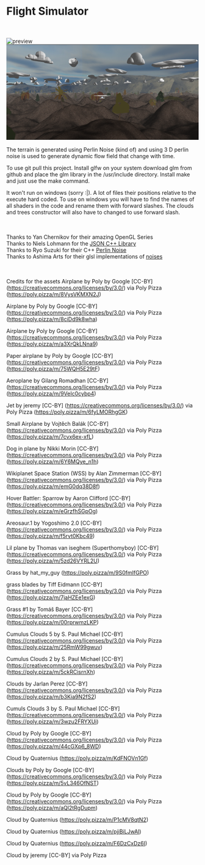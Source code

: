 <h1>Flight Simulator </h1>
<br><br>
<img alt="preview" src="ScreenShots/Game.gif" >

<img alt="preview" src="ScreenShots/Game.png" >

The terrain is generated using Perlin Noise (kind of) and using 3 D perlin noise is used to generate dynamic flow field that change with time. 

To use
git pull this project. 
Install glfw on your system
download glm from github and place the glm library in the /usr/include directory.
Install make and just use the make command.

It won't run on windows (sorry :|). A lot of files their positions relative to the execute hard coded. To use on windows you will have to find the names of all shaders in the code and rename them with forward slashes. The clouds and trees constructor will also have to changed to use forward slash.

<br><br>
Thanks to Yan Chernikov for their amazing OpenGL Series
<br>
Thanks to Niels Lohmann for the [JSON C++ Library](https://github.com/nlohmann/json)
<br>
Thanks to Ryo Suzuki for their C++ [Perlin Noise](https://github.com/Reputeless/PerlinNoise)
<br>
Thanks to Ashima Arts for their glsl implementations of [noises](https://github.com/ashima/webgl-noise) 

<br><br>
Credits for the assets 
Airplane by Poly by Google [CC-BY] (https://creativecommons.org/licenses/by/3.0/) via Poly Pizza (https://poly.pizza/m/8VysVKMXN2J)

Airplane by Poly by Google [CC-BY] (https://creativecommons.org/licenses/by/3.0/) via Poly Pizza (https://poly.pizza/m/8ciDd9k8wha)

Airplane by Poly by Google [CC-BY] (https://creativecommons.org/licenses/by/3.0/) via Poly Pizza (https://poly.pizza/m/a3XrQkLNna9)

Paper airplane by Poly by Google [CC-BY] (https://creativecommons.org/licenses/by/3.0/) via Poly Pizza (https://poly.pizza/m/75WQH5E29tF)

Aeroplane by Gilang Romadhan [CC-BY] (https://creativecommons.org/licenses/by/3.0/) via Poly Pizza (https://poly.pizza/m/9VeIc0cybp4)

Jet by jeremy [CC-BY] (https://creativecommons.org/licenses/by/3.0/) via Poly Pizza (https://poly.pizza/m/6fyLMORhgGK)

Small Airplane by Vojtěch Balák [CC-BY] (https://creativecommons.org/licenses/by/3.0/) via Poly Pizza (https://poly.pizza/m/7cvx6ex-xfL)

Dog in plane by Nikki Morin [CC-BY] (https://creativecommons.org/licenses/by/3.0/) via Poly Pizza (https://poly.pizza/m/6Y6MQye_n1h)

Wikiplanet Space Station (WSS) by Alan Zimmerman [CC-BY] (https://creativecommons.org/licenses/by/3.0/) via Poly Pizza (https://poly.pizza/m/emG0dq38D8f)

Hover Battler: Sparrow by Aaron Clifford [CC-BY] (https://creativecommons.org/licenses/by/3.0/) via Poly Pizza (https://poly.pizza/m/eGrzfhSGpOg)

Areosaur.1 by Yogoshimo 2.0 [CC-BY] (https://creativecommons.org/licenses/by/3.0/) via Poly Pizza (https://poly.pizza/m/f5rvt0Kbc49)

Lil plane by Thomas van iseghem (Superthomyboy) [CC-BY] (https://creativecommons.org/licenses/by/3.0/) via Poly Pizza (https://poly.pizza/m/5zd26VYRL2U)

Grass by hat_my_guy (https://poly.pizza/m/9S0fmIfGPO)

grass blades by Tiff Eidmann [CC-BY] (https://creativecommons.org/licenses/by/3.0/) via Poly Pizza (https://poly.pizza/m/7jaHZEe1exG)

Grass #1 by Tomáš Bayer [CC-BY] (https://creativecommons.org/licenses/by/3.0/) via Poly Pizza (https://poly.pizza/m/00rprwmzLKP)

Cumulus Clouds 5 by S. Paul Michael [CC-BY] (https://creativecommons.org/licenses/by/3.0/) via Poly Pizza (https://poly.pizza/m/25RmW99gwuv)

Cumulus Clouds 2 by S. Paul Michael [CC-BY] (https://creativecommons.org/licenses/by/3.0/) via Poly Pizza (https://poly.pizza/m/5ckRCisrnXh)    

Clouds by Jarlan Perez [CC-BY] (https://creativecommons.org/licenses/by/3.0/) via Poly Pizza (https://poly.pizza/m/b3Kia9N2fS2)

Cumuls Clouds 3 by S. Paul Michael [CC-BY] (https://creativecommons.org/licenses/by/3.0/) via Poly Pizza (https://poly.pizza/m/3wzu2FRYXUi)

Cloud by Poly by Google [CC-BY] (https://creativecommons.org/licenses/by/3.0/) via Poly Pizza (https://poly.pizza/m/44cGXp6_8WD)

Cloud by Quaternius (https://poly.pizza/m/KdFNOVn1Gf)

Clouds by Poly by Google [CC-BY] (https://creativecommons.org/licenses/by/3.0/) via Poly Pizza (https://poly.pizza/m/5vL346OfNST)

Cloud by Poly by Google [CC-BY] (https://creativecommons.org/licenses/by/3.0/) via Poly Pizza (https://poly.pizza/m/aQl2tRgDupm)

Cloud by Quaternius (https://poly.pizza/m/P1cMV8qtN2)

Cloud by Quaternius (https://poly.pizza/m/pjiBiLJwAl)

Cloud by Quaternius (https://poly.pizza/m/F6DzCxDz6I)

Cloud by jeremy [CC-BY] via Poly Pizza